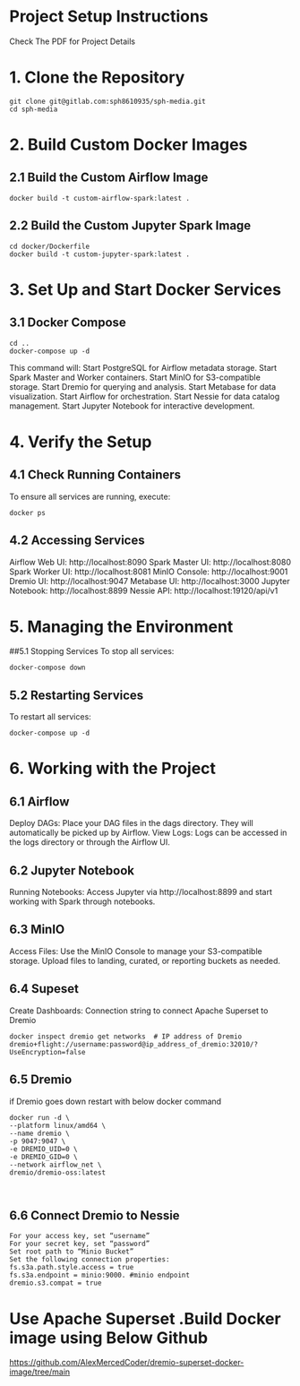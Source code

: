 # Project Setup Instructions
 Check The PDF for Project Details

# 1. Clone the Repository
```
git clone git@gitlab.com:sph8610935/sph-media.git
cd sph-media
```

# 2. Build Custom Docker Images
## 2.1 Build the Custom Airflow Image

```
docker build -t custom-airflow-spark:latest .

```

## 2.2 Build the Custom Jupyter Spark Image

```
cd docker/Dockerfile
docker build -t custom-jupyter-spark:latest .

```

# 3. Set Up and Start Docker Services
## 3.1 Docker Compose

```
cd ..
docker-compose up -d

```

This command will:
Start PostgreSQL for Airflow metadata storage.
Start Spark Master and Worker containers.
Start MinIO for S3-compatible storage.
Start Dremio for querying and analysis.
Start Metabase for data visualization.
Start Airflow for orchestration.
Start Nessie for data catalog management.
Start Jupyter Notebook for interactive development.

# 4. Verify the Setup
## 4.1 Check Running Containers
To ensure all services are running, execute:

```
docker ps
```

## 4.2 Accessing Services

Airflow Web UI: http://localhost:8090
Spark Master UI: http://localhost:8080
Spark Worker UI: http://localhost:8081
MinIO Console: http://localhost:9001
Dremio UI: http://localhost:9047
Metabase UI: http://localhost:3000
Jupyter Notebook: http://localhost:8899
Nessie API: http://localhost:19120/api/v1

# 5. Managing the Environment
##5.1 Stopping Services
To stop all services:
```
docker-compose down

```
## 5.2 Restarting Services
To restart all services:
```
docker-compose up -d

```

# 6. Working with the Project
## 6.1 Airflow
Deploy DAGs: Place your DAG files in the dags directory. They will automatically be picked up by Airflow.
View Logs: Logs can be accessed in the logs directory or through the Airflow UI.
## 6.2 Jupyter Notebook
Running Notebooks: Access Jupyter via http://localhost:8899 and start working with Spark through notebooks.
## 6.3 MinIO
Access Files: Use the MinIO Console to manage your S3-compatible storage. Upload files to landing, curated, or reporting buckets as needed.
## 6.4 Supeset
Create Dashboards: Connection string to connect Apache Superset to Dremio
 ``` 
 docker inspect dremio get networks  # IP address of Dremio
 dremio+flight://username:password@ip_address_of_dremio:32010/?UseEncryption=false

 ```
## 6.5 Dremio

 if Dremio goes down restart with below docker command 

  ``` 
  docker run -d \
  --platform linux/amd64 \
  --name dremio \
  -p 9047:9047 \
  -e DREMIO_UID=0 \
  -e DREMIO_GID=0 \
  --network airflow_net \
  dremio/dremio-oss:latest
  


   ``` 
## 6.6 Connect Dremio to Nessie


  ``` 
For your access key, set “username”
For your secret key, set “password”
Set root path to “Minio Bucket” 
Set the following connection properties:
fs.s3a.path.style.access = true
fs.s3a.endpoint = minio:9000. #minio endpoint
dremio.s3.compat = true

  ``` 

# Use Apache Superset .Build Docker image using Below Github

   https://github.com/AlexMercedCoder/dremio-superset-docker-image/tree/main


